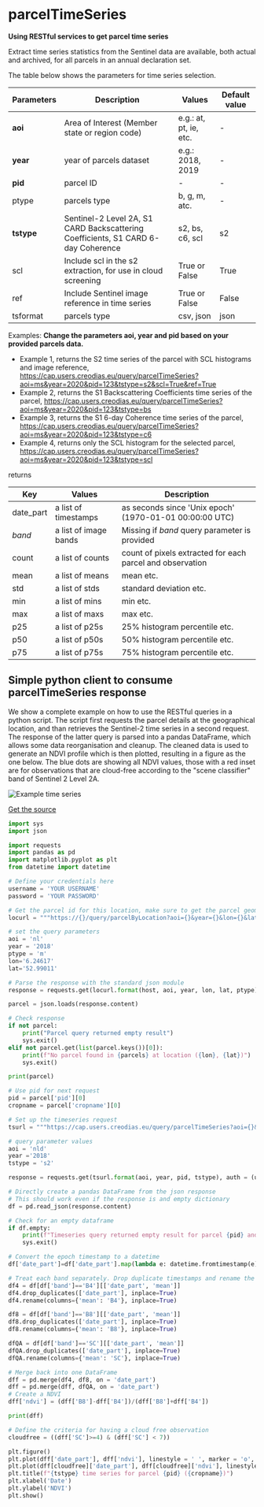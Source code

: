 # parcelTimeSeries

**Using RESTful services to get parcel time series**

Extract time series statistics from the Sentinel data are available, both actual and archived, for all parcels in an annual declaration set.

The table below shows the parameters for time series selection.

| Parameters  | Description   | Values | Default value |
| ----------- | ----------- | ----------- | ----------- |
| **aoi** | Area of Interest (Member state or region code) | e.g.: at, pt, ie, etc. | - |
| **year** | year of parcels dataset   | e.g.: 2018, 2019   | - |
| **pid** | parcel ID | - | - |
| ptype | parcels type | b, g, m, atc. | - |
| **tstype** | Sentinel-2 Level 2A, S1 CARD Backscattering Coefficients, S1 CARD 6-day Coherence | s2, bs, c6, scl | s2 |
| scl | Include scl in the s2 extraction, for use in cloud screening | True or False | True |
| ref | Include Sentinel image reference in time series | True or False | False |
| tsformat | parcels type | csv, json | json |

Examples: **Change the parameters aoi, year and pid based on your provided parcels data.**
- Example 1, returns the S2 time series of the parcel with SCL histograms and image reference,
https://cap.users.creodias.eu/query/parcelTimeSeries?aoi=ms&year=2020&pid=123&tstype=s2&scl=True&ref=True
- Example 2, returns the S1 Backscattering Coefficients time series of the parcel,
https://cap.users.creodias.eu/query/parcelTimeSeries?aoi=ms&year=2020&pid=123&tstype=bs
- Example 3, returns the S1 6-day Coherence time series of the parcel,
https://cap.users.creodias.eu/query/parcelTimeSeries?aoi=ms&year=2020&pid=123&tstype=c6
- Example 4, returns only the SCL histogram for the selected parcel,
https://cap.users.creodias.eu/query/parcelTimeSeries?aoi=ms&year=2020&pid=123&tstype=scl


returns

| Key            | Values  | Description   |
| ---------------| ------- | ----------- |
| date_part     | a list of timestamps     | as seconds since 'Unix epoch' (1970-01-01 00:00:00 UTC)  |
| *band*        | a list of image bands  | Missing if *band* query parameter is provided |
| count      | a list of counts  | count of pixels extracted for each parcel and observation |
| mean       | a list of means   | mean etc. |
| std       | a list of stds   | standard deviation etc. |
| min       | a list of mins   | min etc. |
| max       | a list of maxs   | max etc. |
| p25       | a list of p25s   | 25% histogram percentile etc. |
| p50       | a list of p50s   | 50% histogram percentile etc. |
| p75       | a list of p75s   | 75% histogram percentile etc. |


## Simple python client to consume parcelTimeSeries response

We show a complete example on how to use the RESTful queries in a python script. The script first requests the parcel details at the geographical location, and than retrieves the Sentinel-2 time series in a second request. The response of the latter query is parsed into a pandas DataFrame, which allows some data reorganisation and cleanup. The cleaned data is used to generate an NDVI profile which is then plotted, resulting in a figure as the one below. The blue dots are showing all NDVI values, those with a red inset are for observations that are cloud-free according to the "scene classifier" band of Sentinel 2 Level 2A.

![Example time series](https://raw.githubusercontent.com/ec-jrc/cbm/main/docs/img/figure_1.png)


[Get the source](https://github.com/ec-jrc/cbm/tree/main/tests/test_restful.py)


```python
import sys
import json

import requests
import pandas as pd
import matplotlib.pyplot as plt
from datetime import datetime

# Define your credentials here
username = 'YOUR USERNAME'
password = 'YOUR PASSWORD'

# Get the parcel id for this location, make sure to get the parcel geometry as well
locurl = """https://{}/query/parcelByLocation?aoi={}&year={}&lon={}&lat={}&withGeometry=True&ptype={}"""

# set the query parameters
aoi = 'nl'
year = '2018'
ptype = 'm'
lon='6.24617'
lat='52.99011'

# Parse the response with the standard json module
response = requests.get(locurl.format(host, aoi, year, lon, lat, ptype), auth = (username, password))

parcel = json.loads(response.content)

# Check response
if not parcel:
    print("Parcel query returned empty result")
    sys.exit()
elif not parcel.get(list(parcel.keys())[0]):
    print(f"No parcel found in {parcels} at location ({lon}, {lat})")
    sys.exit()

print(parcel)

# Use pid for next request
pid = parcel['pid'][0]
cropname = parcel['cropname'][0]

# Set up the timeseries request
tsurl = """https://cap.users.creodias.eu/query/parcelTimeSeries?aoi={}&year={}&pid={}&tstype={}"""

# query parameter values
aoi = 'nld'
year ='2018'
tstype = 's2'

response = requests.get(tsurl.format(aoi, year, pid, tstype), auth = (username, password))

# Directly create a pandas DataFrame from the json response
# This should work even if the response is and empty dictionary
df = pd.read_json(response.content)

# Check for an empty dataframe
if df.empty:
    print(f"Timeseries query returned empty result for parcel {pid} and {aoi}, {year} and {tstype}")
    sys.exit()

# Convert the epoch timestamp to a datetime
df['date_part']=df['date_part'].map(lambda e: datetime.fromtimestamp(e))

# Treat each band separately. Drop duplicate timestamps and rename the 'mean'
df4 = df[df['band']=='B4'][['date_part', 'mean']]
df4.drop_duplicates(['date_part'], inplace=True)
df4.rename(columns={'mean': 'B4'}, inplace=True)

df8 = df[df['band']=='B8'][['date_part', 'mean']]
df8.drop_duplicates(['date_part'], inplace=True)
df8.rename(columns={'mean': 'B8'}, inplace=True)

dfQA = df[df['band']=='SC'][['date_part', 'mean']]
dfQA.drop_duplicates(['date_part'], inplace=True)
dfQA.rename(columns={'mean': 'SC'}, inplace=True)

# Merge back into one DataFrame
dff = pd.merge(df4, df8, on = 'date_part')
dff = pd.merge(dff, dfQA, on = 'date_part')
# Create a NDVI
dff['ndvi'] = (dff['B8']-dff['B4'])/(dff['B8']+dff['B4'])

print(dff)

# Define the criteria for having a cloud free observation
cloudfree = ((dff['SC']>=4) & (dff['SC'] < 7))

plt.figure()
plt.plot(dff['date_part'], dff['ndvi'], linestyle = ' ', marker = 'o', color = 'blue')
plt.plot(dff[cloudfree]['date_part'], dff[cloudfree]['ndvi'], linestyle = ' ', marker = '*', color = 'red')
plt.title(f"{tstype} time series for parcel {pid} ({cropname})")
plt.xlabel('Date')
plt.ylabel('NDVI')
plt.show()
```
